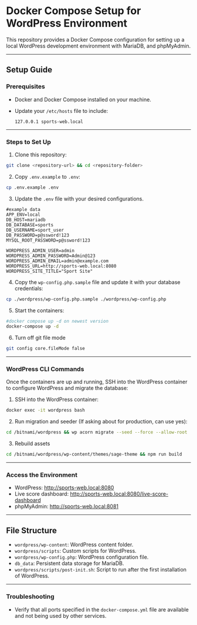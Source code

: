# Docker Compose Setup for WordPress Environment

This repository provides a Docker Compose configuration for setting up a local WordPress development environment with
MariaDB, and phpMyAdmin.

* * *

## **Setup Guide**

### Prerequisites

- Docker and Docker Compose installed on your machine.

- Update your `/etc/hosts` file to include:

  `127.0.0.1 sports-web.local`

* * *

### **Steps to Set Up**

1. Clone this repository:
 ```bash
git clone <repository-url> && cd <repository-folder>
```
2. Copy `.env.example` to `.env`:
```bash
cp .env.example .env
```
3. Update the `.env` file with your desired configurations.
```
#example data
APP_ENV=local
DB_HOST=mariadb
DB_DATABASE=sports
DB_USERNAME=sport_user
DB_PASSWORD=p@ssword!123
MYSQL_ROOT_PASSWORD=p@ssword!123

WORDPRESS_ADMIN_USER=admin
WORDPRESS_ADMIN_PASSWORD=Admin@123
WORDPRESS_ADMIN_EMAIL=admin@example.com
WORDPRESS_URL=http://sports-web.local:8080
WORDPRESS_SITE_TITLE="Sport Site"
```
4. Copy the `wp-config.php.sample` file and update it with your database credentials:

```bash
cp ./wordpress/wp-config.php.sample ./wordpress/wp-config.php
```

5. Start the containers:
  ```bash
  #docker compose up -d on newest version
  docker-compose up -d
  ```

6. Turn off git file mode

```bash
git config core.fileMode false
```

* * *

### **WordPress CLI Commands**

Once the containers are up and running, SSH into the WordPress container to configure WordPress and migrate the database:

1. SSH into the WordPress container:

```bash
docker exec -it wordpress bash
```

2. Run migration and seeder (If asking about for production, can use yes):

```bash
cd /bitnami/wordpress && wp acorn migrate --seed --force --allow-root
```

3. Rebuild assets

```bash
cd /bitnami/wordpress/wp-content/themes/sage-theme && npm run build
```

* * *

### **Access the Environment**

- WordPress: http://sports-web.local:8080
- Live score dashboard: http://sports-web.local:8080/live-score-dashboard
- phpMyAdmin: http://sports-web.local:8081

* * *

## **File Structure**

- `wordpress/wp-content`: WordPress content folder.
- `wordpress/scripts`: Custom scripts for WordPress.
- `wordpress/wp-config.php`: WordPress configuration file.
- `db_data`: Persistent data storage for MariaDB.
- `wordpress/scripts/post-init.sh`: Script to run after the first installation of WordPress.

* * *

### Troubleshooting
- Verify that all ports specified in the `docker-compose.yml` file are available and not being used by other services.

